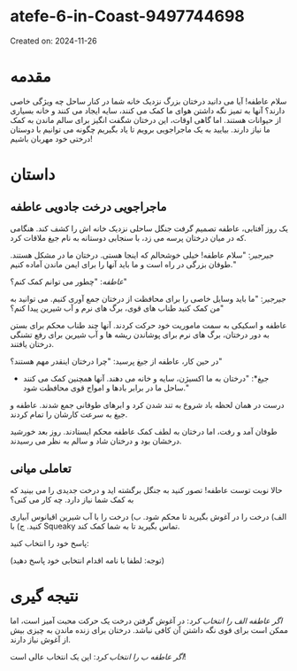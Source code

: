 # atefe-6-in-Coast-9497744698

Created on: 2024-11-26

**مقدمه**
===============

سلام عاطفه! آیا می دانید درختان بزرگ نزدیک خانه شما در کنار ساحل چه ویژگی خاصی دارند؟ آنها به تمیز نگه داشتن هوای ما کمک می کنند، سایه ایجاد می کنند و خانه بسیاری از حیوانات هستند. اما گاهی اوقات، این درختان شگفت انگیز برای سالم ماندن به کمک ما نیاز دارند. بیایید به یک ماجراجویی برویم تا یاد بگیریم چگونه می توانیم با دوستان درختی خود مهربان باشیم!

**داستان**
=========

ماجراجویی درخت جادویی عاطفه
------------------------------

یک روز آفتابی، عاطفه تصمیم گرفت جنگل ساحلی نزدیک خانه اش را کشف کند. هنگامی که در میان درختان پرسه می زد، با سنجابی دوستانه به نام جیغ ملاقات کرد.

*جیرجیر*: "سلام عاطفه! خیلی خوشحالم که اینجا هستی. درختان ما در مشکل هستند. طوفان بزرگی در راه است و ما باید آنها را برای ایمن ماندن آماده کنیم."

*عاطفه*: "چطور می توانم کمک کنم؟"

*جیرجیر*: "ما باید وسایل خاصی را برای محافظت از درختان جمع آوری کنیم. می توانید به من کمک کنید طناب های قوی، برگ های نرم و آب شیرین پیدا کنم؟"

عاطفه و اسکیکی به سمت ماموریت خود حرکت کردند. آنها چند طناب محکم برای بستن به دور درختان، برگ های نرم برای پوشاندن ریشه ها و آب شیرین برای رفع تشنگی درختان یافتند.

در حین کار، عاطفه از جیغ پرسید: "چرا درختان اینقدر مهم هستند؟"

* جیغ*: "درختان به ما اکسیژن، سایه و خانه می دهند. آنها همچنین کمک می کنند ساحل ما در برابر بادها و امواج قوی محافظت شود."

درست در همان لحظه باد شروع به تند شدن کرد و ابرهای طوفانی جمع شدند. عاطفه و جیغ به سرعت کارشان را تمام کردند.

طوفان آمد و رفت، اما درختان به لطف کمک عاطفه محکم ایستادند. روز بعد خورشید درخشان بود و درختان شاد و سالم به نظر می رسیدند.

**تعاملی میانی**
--------------------

حالا نوبت توست عاطفه! تصور کنید به جنگل برگشته اید و درخت جدیدی را می بینید که به کمک شما نیاز دارد. چه کار می کنی؟

الف) درخت را در آغوش بگیرید تا محکم شود.
ب) درخت را با آب شیرین اقیانوس آبیاری کنید.
ج) با Squeaky تماس بگیرید تا به شما کمک کند.

پاسخ خود را انتخاب کنید:

(توجه: لطفا با نامه اقدام انتخابی خود پاسخ دهید)

**نتیجه گیری**
===============

*اگر عاطفه الف را انتخاب کرد*: در آغوش گرفتن درخت یک حرکت محبت آمیز است، اما ممکن است برای قوی نگه داشتن آن کافی نباشد. درختان برای زنده ماندن به چیزی بیش از آغوش نیاز دارند.

*اگر عاطفه ب را انتخاب کرد*: این یک انتخاب عالی است!
